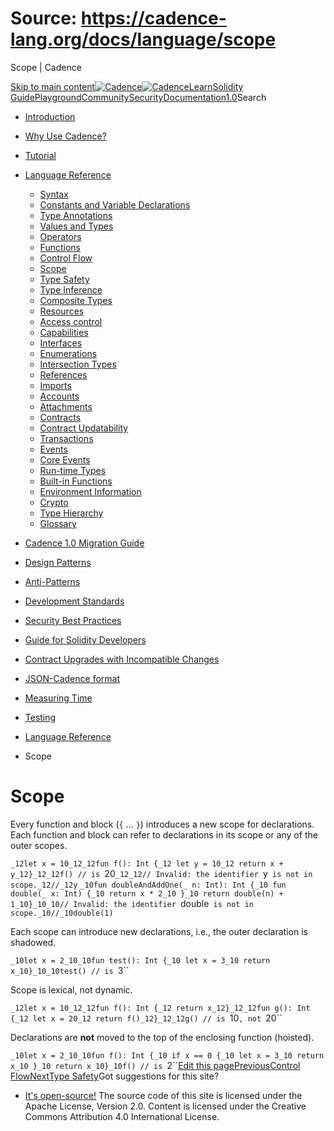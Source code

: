 # Source: https://cadence-lang.org/docs/language/scope




Scope | Cadence




[Skip to main content](#__docusaurus_skipToContent_fallback)[![Cadence](/img/logo.svg)![Cadence](/img/logo.svg)](/)[Learn](/learn)[Solidity Guide](/docs/solidity-to-cadence)[Playground](https://play.flow.com/)[Community](/community)[Security](https://flow.com/flow-responsible-disclosure/)[Documentation](/docs/)[1.0](/docs/)Search

* [Introduction](/docs/)
* [Why Use Cadence?](/docs/why)
* [Tutorial](/docs/tutorial/first-steps)
* [Language Reference](/docs/language/)
  + [Syntax](/docs/language/syntax)
  + [Constants and Variable Declarations](/docs/language/constants-and-variables)
  + [Type Annotations](/docs/language/type-annotations)
  + [Values and Types](/docs/language/values-and-types)
  + [Operators](/docs/language/operators)
  + [Functions](/docs/language/functions)
  + [Control Flow](/docs/language/control-flow)
  + [Scope](/docs/language/scope)
  + [Type Safety](/docs/language/type-safety)
  + [Type Inference](/docs/language/type-inference)
  + [Composite Types](/docs/language/composite-types)
  + [Resources](/docs/language/resources)
  + [Access control](/docs/language/access-control)
  + [Capabilities](/docs/language/capabilities)
  + [Interfaces](/docs/language/interfaces)
  + [Enumerations](/docs/language/enumerations)
  + [Intersection Types](/docs/language/intersection-types)
  + [References](/docs/language/references)
  + [Imports](/docs/language/imports)
  + [Accounts](/docs/language/accounts/)
  + [Attachments](/docs/language/attachments)
  + [Contracts](/docs/language/contracts)
  + [Contract Updatability](/docs/language/contract-updatability)
  + [Transactions](/docs/language/transactions)
  + [Events](/docs/language/events)
  + [Core Events](/docs/language/core-events)
  + [Run-time Types](/docs/language/run-time-types)
  + [Built-in Functions](/docs/language/built-in-functions)
  + [Environment Information](/docs/language/environment-information)
  + [Crypto](/docs/language/crypto)
  + [Type Hierarchy](/docs/language/type-hierarchy)
  + [Glossary](/docs/language/glossary)
* [Cadence 1.0 Migration Guide](/docs/cadence-migration-guide/)
* [Design Patterns](/docs/design-patterns)
* [Anti-Patterns](/docs/anti-patterns)
* [Development Standards](/docs/project-development-tips)
* [Security Best Practices](/docs/security-best-practices)
* [Guide for Solidity Developers](/docs/solidity-to-cadence)
* [Contract Upgrades with Incompatible Changes](/docs/contract-upgrades)
* [JSON-Cadence format](/docs/json-cadence-spec)
* [Measuring Time](/docs/measuring-time)
* [Testing](/docs/testing-framework)


* [Language Reference](/docs/language/)
* Scope
# Scope

Every function and block (`{` ... `}`) introduces a new scope for declarations.
Each function and block can refer to declarations in its scope or any of the outer scopes.

 `_12let x = 10_12_12fun f(): Int {_12 let y = 10_12 return x + y_12}_12_12f() // is `20`_12_12// Invalid: the identifier `y` is not in scope._12//_12y`
 `_10fun doubleAndAddOne(_ n: Int): Int {_10 fun double(_ x: Int) {_10 return x * 2_10 }_10 return double(n) + 1_10}_10_10// Invalid: the identifier `double` is not in scope._10//_10double(1)`

Each scope can introduce new declarations, i.e., the outer declaration is shadowed.

 `_10let x = 2_10_10fun test(): Int {_10 let x = 3_10 return x_10}_10_10test() // is `3``

Scope is lexical, not dynamic.

 `_12let x = 10_12_12fun f(): Int {_12 return x_12}_12_12fun g(): Int {_12 let x = 20_12 return f()_12}_12_12g() // is `10`, not `20``

Declarations are **not** moved to the top of the enclosing function (hoisted).

 `_10let x = 2_10_10fun f(): Int {_10 if x == 0 {_10 let x = 3_10 return x_10 }_10 return x_10}_10f() // is `2``[Edit this page](https://github.com/onflow/cadence-lang.org/tree/main/docs/language/scope.md)[PreviousControl Flow](/docs/language/control-flow)[NextType Safety](/docs/language/type-safety)Got suggestions for this site? 

* [It's open-source!](https://github.com/onflow/cadence-lang.org)
The source code of this site is licensed under the Apache License, Version 2.0.
Content is licensed under the Creative Commons Attribution 4.0 International License.

